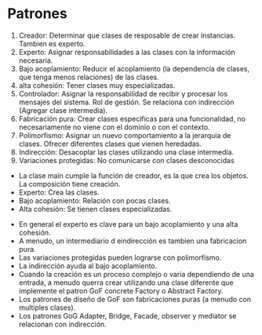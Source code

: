 # Patrones

1. Creador: Determinar que clases de resposable de crear instancias. Tambien es experto.
2. Experto: Asignar responsabilidades a las clases con la información necesaria.
3. Bajo acoplamiento: Reducir el acoplamiento (la dependencia de clases, que tenga menos relaciones) de las clases.
4. alta cohesión: Tener clases muy especializadas.
5. Controlador: Asignar la responsabilidad de recibir y procesar los mensajes del sistema. Rol de gestión. Se relaciona con indirección (Agregar clase intermedia).
6. Fabricación pura: Crear clases especificas para una funcionalidad, no necesariamente no viene con el dominio o con el contexto.
7. Polimorfismo: Asignar un nuevo comportamiento a la jerarquia de clases. Ofrecer diferentes clases que vienen heredadas.
8. Indirección: Desacoplar las clases utilizando una clase intermedia.
9. Variaciones protegidas: No comunicarse con clases desconocidas

- La clase main cumple la función de creador, es la que crea los objetos. La composición tiene creación.
- Experto: Crea las clases.
- Bajo acoplamiento: Relación con pocas clases.
- Alta cohesión: Se tienen clases especializadas.

* En general el experto es clave para un bajo acoplamiento y una alta cohesión.
* A menudo, un intermediario d eindirección es tambien una fabricacion pura.
* Las variaciones protegidas pueden lograrse con polimorfismo.
* La indirección ayuda al bajo acoplamiento.
* Cuando la creación es un proceso complejo o varia dependiendo de una entrada, a menudo querra crear utilizando una clase diferente que implemente el patron GoF concrete Factory o Abstract Factory.
* Los patrones de diseño de GoF son fabricaciones puras (a menudo con multiples clases).
* Los patrones GoG Adapter, Bridge, Facade, observer y mediator se relacionan con indirección.